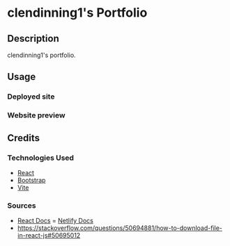 # clendinning1's Portfolio
## Description
clendinning1's portfolio.

## Usage
### Deployed site
[]()
### Website preview

## Credits
### Technologies Used
- [React](https://react.dev/)
- [Bootstrap](https://getbootstrap.com/)
- [Vite](https://vitejs.dev/)

### Sources
- [React Docs](https://legacy.reactjs.org/docs/getting-started.html)
= [Netlify Docs](https://docs.netlify.com/cli/get-started/)
- https://stackoverflow.com/questions/50694881/how-to-download-file-in-react-js#50695012